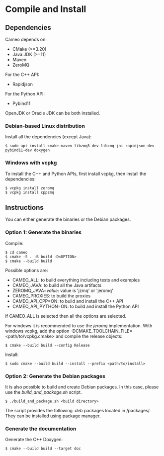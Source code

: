 # Compile and Install

## Dependencies

Cameo depends on:
 - CMake (>=3.20)
 - Java JDK (>=11)
 - Maven
 - ZeroMQ
  
For the C++ API:
 - Rapidjson
 
For the Python API:
 - Pybind11

OpenJDK or Oracle JDK can be both installed.

### Debian-based Linux distribution
 
Install all the dependencies (except Java):

```
$ sudo apt install cmake maven libzmq3-dev libzmq-jni rapidjson-dev pybind11-dev doxygen
```

### Windows with vcpkg

To install the C++ and Python APIs, first install vcpkg, then install the dependencies:

```
$ vcpkg install zeromq
$ vcpkg install cppzmq

```


## Instructions

You can either generate the binaries or the Debian packages.

### Option 1: Generate the binaries

Compile:

```
$ cd cameo
$ cmake -S . -B build -D<OPTION>
$ cmake --build build
```

Possible options are:
 - CAMEO_ALL: to build everything including tests and examples
 - CAMEO_JAVA: to build all the Java artifacts
 - ZEROMQ_JAVA=*value*: value is 'jzmq' or 'jeromq'
 - CAMEO_PROXIES: to build the proxies
 - CAMEO_API_CPP=ON: to build and install the C++ API
 - CAMEO_API_PYTHON=ON: to build and install the Python API

If CAMEO_ALL is selected then all the options are selected.

For windows it is recommended to use the *jeromq* implementation.
With windows vcpkg, add the option -DCMAKE_TOOLCHAIN_FILE=<path/to/vcpkg.cmake> and compile the release objects:

```
$ cmake --build build --config Release
```

Install:

```
$ sudo cmake --build build --install --prefix <path/to/install>
```

### Option 2: Generate the Debian packages

It is also possible to build and create Debian packages. In this case, please use the *build_and_package.sh* script.

```
$ ./build_and_package.sh <build directory>
```

The script provides the following *.deb* packages located in <build directory>/packages/.
They can be installed using package manager.

### Generate the documentation

Generate the C++ Doxygen:

```
$ cmake --build build --target doc
```
